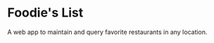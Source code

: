 Foodie's List
================

A web app to maintain and query favorite restaurants in any location. 
